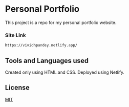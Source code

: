 # Personal Portfolio

This project is a repo for my personal portfolio website.

### Site Link
```bash
https://vividhpandey.netlify.app/
```

## Tools and Languages used

Created only using HTML and CSS. 
Deployed using Netlify.


## License
[MIT](https://choosealicense.com/licenses/mit/)
